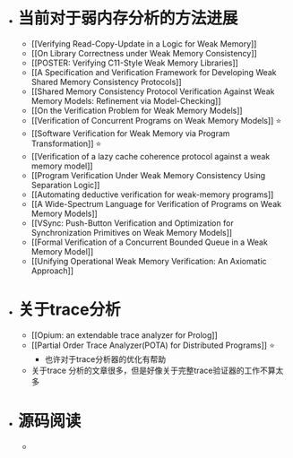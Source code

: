 - # 当前对于弱内存分析的方法进展
	- [[Verifying Read-Copy-Update in a Logic for Weak Memory]]
	- [[On Library Correctness under Weak Memory Consistency]]
	- [[POSTER: Verifying C11-Style Weak Memory Libraries]]
	- [[A Specification and Verification Framework for Developing Weak Shared Memory Consistency Protocols]]
	- [[Shared Memory Consistency Protocol Verification Against Weak Memory Models: Refinement via Model-Checking]]
	- [[On the Verification Problem for Weak Memory Models]]
	- [[Verification of Concurrent Programs on Weak Memory Models]] ⭐
	- [[Software Verification for Weak Memory via Program Transformation]] ⭐
	- [[Verification of a lazy cache coherence protocol against a weak memory model]]
	- [[Program Verification Under Weak Memory Consistency Using Separation Logic]]
	- [[Automating deductive verification for weak-memory programs]]
	- [[A Wide-Spectrum Language for Verification of Programs on Weak Memory Models]]
	- [[VSync: Push-Button Verification and Optimization for Synchronization Primitives on Weak Memory Models]]
	- [[Formal Verification of a Concurrent Bounded Queue in a Weak Memory Model]]
	- [[Unifying Operational Weak Memory Verification: An Axiomatic Approach]]
- # 关于trace分析
	- [[Opium: an extendable trace analyzer for Prolog]]
	- [[Partial Order Trace Analyzer(POTA) for Distributed Programs]] ⭐
		- 也许对于trace分析器的优化有帮助
	- 关于trace 分析的文章很多，但是好像关于完整trace验证器的工作不算太多
- # 源码阅读
	-